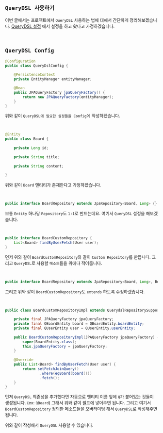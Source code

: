 ## `QueryDSL 사용하기`

이번 글에서는 프로젝트에서 `QueryDSL` 사용하는 법에 대해서 간단하게 정리해보겠습니다. [QueryDSL 설정](https://github.com/wjdrbs96/Today-I-Learn/blob/master/Querydsl/1.%20gradle%20Querydsl%20%EC%84%A4%EC%A0%95%ED%95%98%EB%8A%94%20%EB%B2%95.md) 에서 설정을 하고 왔다고 가정하겠습니다.

<br>

## `QueryDSL Config`

```java
@Configuration
public class QueryDslConfig {
    
    @PersistenceContext
    private EntityManager entityManager;

    @Bean
    public JPAQueryFactory jpaQueryFactory() {
        return new JPAQueryFactory(entityManager);
    }
}
```

위와 같이 `QueryDSL에 필요한 설정들을 Config`에 작성하겠습니다.

<br>

```java
@Entity
public class Board {
    
    private Long id;
    
    private String title;
    
    private String content;
    
}
```


위와 같이 `Board` 엔티티가 존재한다고 가정하겠습니다.

<br>

```java
public interface BoardRepository extends JpaRepository<Board, Long> {}
```

보통 `Entity` 하나당 `Repository`도 `1:1`로 만드는데요. 여기서 `QueryDSL` 설정을 해보겠습니다. 

<br>

```java
public interface BoardCustomRepository {
    List<Board> findByUserFetch(User user);
}
```

먼저 위와 같이 `BoardCustomRepository`와 같이 `Custom Repository`를 만듭니다. 그리고 `QueryDSL`로 사용할 `메소드`들을 위에다 적어줍니다. 

<br>

```java
public interface BoardRepository extends JpaRepository<Board, Long>, BoardCustomRepository {}
```

그리고 위와 같이 `BoardCustomRepository`도 `extends` 하도록 수정하겠습니다. 

<br>

```java
public class BoardCustomRepositoryImpl extends QuerydslRepositorySupport implements BoardCustomRepository {
    
    private final JPAQueryFactory jpaQueryFactory;
    private final QBoardEntity board = QBoardEntity.boardEntity;
    private final QUserEntity user = QUserEntity.userEntity;
    
    public BoardCustomRepositoryImpl(JPAQueryFactory jpaQueryFactory) {
        super(BoardEntity.class);
        this.jpaQueryFactory = jpaQueryFactory;
    }
    
    @Override
    public List<Board> findByUserFetch(User user) {
        return setFetchJoinQuery()
                .where(eqBoard(board()))
                .fetch();
    }
} 
```

먼저 `QueryDSL` 의존성을 추가했다면 자동으로 엔티티 이름 앞에 `Q`가 붙어있는 것들이 생성됩니다. (ex: `QBoard`) 그래서 위와 같이 필드에 넣어주면 됩니다. 그리고 여기서 `BoardCustomRepository` 정의한 메소드들을 오버라이딩 해서 `QueryDSL`로 작성해주면 됩니다.

위와 같이 작성해서 `QueryDSL` 사용할 수 있습니다.